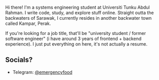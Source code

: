 Hi there! I'm a systems engineering student at Universiti Tunku Abdul Rahman. I write code, study, and explore stuff online. 
Straight outta the backwaters of Sarawak, I currently resides in another backwater town called Kampar, Perak.

If you're looking for a job title, that'll be "university student / former software engineer" (i have around 3 years of frontend + backend experience). I just put everything on here, it's not actually a resume.

## Socials?

- Telegram: [@emergencyfood](https://t.me/emergencyfood)
